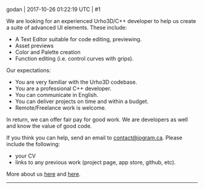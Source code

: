 godan | 2017-10-26 01:22:19 UTC | #1

We are looking for an experienced Urho3D/C++ developer to help us create a suite of advanced UI elements. These include:

- A Text Editor suitable for code editing, previewing.
- Asset previews
- Color and Palette creation
- Function editing (i.e. control curves with grips).

Our expectations:

- You are very familiar with the Urho3D codebase.
- You are a professional C++ developer.
- You can communicate in English.
- You can deliver projects on time and within a budget.
- Remote/Freelance work is welcome.

In return, we can offer fair pay for good work. We are developers as well and know the value of good code.

If you think you can help, send an email to contact@iogram.ca. Please include the following:

- your CV
- links to any previous work (project page, app store, github, etc).

More about us [here](http://iogram.ca/) and [here](http://meshconsultants.ca).

-------------------------

